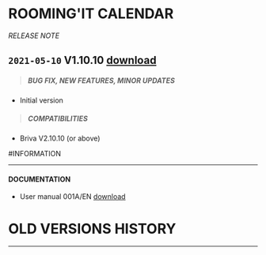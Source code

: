 # ROOMING'IT CALENDAR
*RELEASE NOTE*

## `2021-05-10` V1.10.10 [download](https://github.com/Qeedji/archives/blob/master/downloads/applets/connector-rooming_it-V1.10.10/delivery/roomingit-calendar-1.10.10.saz)
>##### **BUG FIX, NEW FEATURES, MINOR UPDATES**
- Initial version
>##### **COMPATIBILITIES**
- Briva V2.10.10 (or above)

#INFORMATION
***********************************************************************
#### **DOCUMENTATION**
- User manual 001A/EN [download](https://github.com/Qeedji/archives/blob/master/downloads/applets/connector-rooming_it-V1.10.10/delivery/rooming_it-calendar-user-manual-001A_en.pdf)

# OLD VERSIONS HISTORY
*********************************************************************************************************

